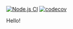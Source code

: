 [![Node.js CI](https://github.com/drazisil/buoy/actions/workflows/node.js.yml/badge.svg)](https://github.com/drazisil/buoy/actions/workflows/node.js.yml) [![codecov](https://codecov.io/gh/drazisil/buoy/branch/main/graph/badge.svg?token=viiQGrTa7c)](https://codecov.io/gh/drazisil/buoy)

Hello!

